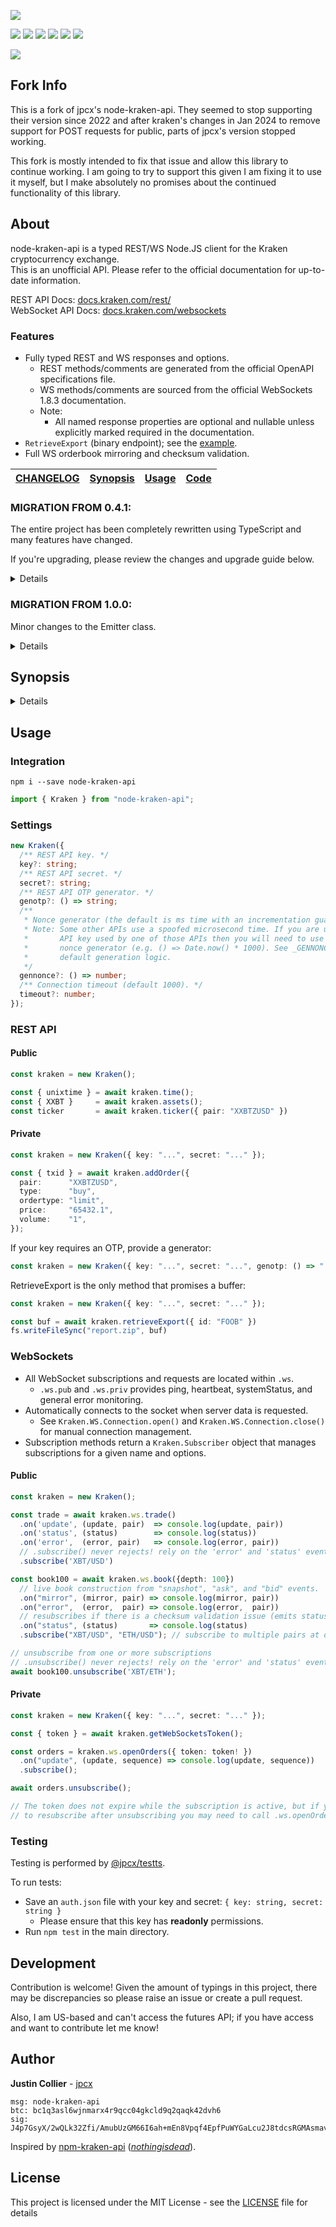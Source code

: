 [![](https://github.com/jpcx/node-kraken-api/blob/2.2.2/logo.png)](#)

[![](https://img.shields.io/github/issues/TheHeroBrine422/node-kraken-api)](#)
[![](https://img.shields.io/github/forks/TheHeroBrine422/node-kraken-api)](#)
[![](https://img.shields.io/github/stars/TheHeroBrine422/node-kraken-api)](#)
[![](https://img.shields.io/npm/dm/node-kraken-api)](#)
[![](https://img.shields.io/librariesio/dependents/npm/node-kraken-api)](#)
[![](https://img.shields.io/github/license/jpcx/node-kraken-api)](#)

[![](https://nodei.co/npm/node-kraken-api.png?mini=true)](https://www.npmjs.com/package/node-kraken-api)

## Fork Info

This is a fork of jpcx's node-kraken-api. They seemed to stop supporting their version since 2022 and after kraken's changes in Jan 2024 to remove support for POST requests for public, parts of jpcx's version stopped working.

This fork is mostly intended to fix that issue and allow this library to continue working. I am going to try to support this given I am fixing it to use it myself, but I make absolutely no promises about the continued functionality of this library.

## About

node-kraken-api is a typed REST/WS Node.JS client for the Kraken cryptocurrency exchange.  
This is an unofficial API. Please refer to the official documentation for up-to-date information.

REST API Docs: [docs.kraken.com/rest/](https://docs.kraken.com/rest/)  
WebSocket API Docs: [docs.kraken.com/websockets](https://docs.kraken.com/websockets/)

### Features

- Fully typed REST and WS responses and options.
  - REST methods/comments are generated from the official OpenAPI specifications file.
  - WS methods/comments are sourced from the official WebSockets 1.8.3 documentation.
  - Note:
    - All named response properties are optional and nullable unless explicitly marked required in the documentation.
- `RetrieveExport` (binary endpoint); see the [example](#RetrieveExport).
- Full WS orderbook mirroring and checksum validation.

[CHANGELOG](https://github.com/jpcx/node-kraken-api/blob/2.2.2/CHANGELOG.md) | [Synopsis](#synopsis) | [Usage](#usage) | [Code](https://github.com/jpcx/node-kraken-api/blob/2.2.2/index.ts) |
| --- | --- | --- | --- |

### MIGRATION FROM 0.4.1:

The entire project has been completely rewritten using TypeScript and many features have changed.

If you're upgrading, please review the changes and upgrade guide below.

<details>

#### Added

- Complete WS 1.8.3 functionality
- Typings
- New REST methods

#### Deprecated

- Custom response parsing (`Settings.parse`, `Settings.dataFormatter`)
  - _To ensure type consistency, it is best to leave parsing to the user._
  - _Used only for the deprecated `.call()` function._
- Method name settings (`Settings.pubMethods`, `Settings.privMethods`)
  - _Previously, settings were used to differentiate between public and private methods rather than requiring the user to specify for each call._
  - _Instead, named requests are provided to hard-code these differences._
  - _Used only for the deprecated `.call()` function._
- `.call()`
  - _Replaced by `.request()` and the named REST methods._

#### Removed

- Ratelimiting (`Settings.limiter` and `Settings.tier`)
  - _The aim of this API is to maximize clear and accurate communication with the server; ratelimiting makes assumptions about the client setup and should be left to the user._
- REST retries (`Settings.retryCt`)
  - _This was originally included due to the occasional nonce and timeout error._
    - _To reduce this possibility, increase your API key nonce window and the `.timeout` setting._
- REST syncing (`Settings.syncIntervals`)
  - _With the introduction of the WebSocket connection, REST syncing is no longer required for many data sources._
    - _For all other sources, simply use an asynchronous loop._
- Server Settings (`Settings.hostname`, `Settings.version`)
  - _These values should be constants._
- OTP value setting (`Settings.otp` and `.setOTP()`)
  - _Replaced by `Settings.genotp`_
- Direct construction using `module.exports()`
  - _Changed to class export for modern standards._

#### Changed

- Errors have changed to named classes. Please review [the synopsis](https://github.com/jpcx/node-kraken-api/blob/2.2.2/README.md#synopsis).

#### Upgrade Guide

1. Replace all calls to `.call()` with the corresponding named method or `.request()`.
    - _Make sure to view the expected response types; they have changed since 0.4.1._
2. Replace all sync instances with an async loop that requests every few seconds.
    - _If you are syncing one of the endpoints provided by WS, use that instead._
3. Ensure that your REST calls are not being made too quickly.
    - _Ratelimiting has been removed; you may encounter server errors if you were relying on the limiter._
    - _See the rate limits [documentation](https://docs.kraken.com/rest/#section/Rate-Limits)._
4. Increase your api key nonce window if you're getting invalid nonce errors.
    - _Calls may now be performed concurrently (global queueing is removed)._
5. Remove calls to `.setOTP()` and `Settings.otp`; provide `.genotp` in the settings.
6. Review the error classes; if you were parsing errors you will need to update your catch statements.
    - _Note: calls are no longer automatically retried `retryCt` times._
7. If you're constructing using module.exports (e.g. `const kraken = require('node-kraken-api')({...})`), you will need to use the `module.exports.Kraken` class instead: `import { Kraken } from "node-kraken-api"; const kraken = new Kraken({...});`

</details>

### MIGRATION FROM 1.0.0:

Minor changes to the Emitter class.

<details>

#### Changed

- Kraken.Emitter moved to its [own package](https://github.com/jpcx/ts-ev) and improved; filters now pass on type assertion result to listeners.
  - _This changed the signature for event filtering:_
    - _`(...args: <type>[]) => boolean` -> `(args: [<type>, <type>, ...]) => args is [<subtype>, <subtype>, ...]`_

#### Removed
  
- Kraken.Emitter
  
</details>

## Synopsis <a name=synopsis />

<details>

### Methods

- [`.request()`](https://github.com/jpcx/node-kraken-api/blob/2.2.2/index.ts#L201)
- [`.time()`](https://github.com/jpcx/node-kraken-api/blob/2.2.2/index.ts#L255)
- [`.systemStatus()`](https://github.com/jpcx/node-kraken-api/blob/2.2.2/index.ts#L262)
- [`.assets()`](https://github.com/jpcx/node-kraken-api/blob/2.2.2/index.ts#L269)
- [`.assetPairs()`](https://github.com/jpcx/node-kraken-api/blob/2.2.2/index.ts#L291)
- [`.ticker()`](https://github.com/jpcx/node-kraken-api/blob/2.2.2/index.ts#L317)
- [`.ohlc()`](https://github.com/jpcx/node-kraken-api/blob/2.2.2/index.ts#L334)
- [`.depth()`](https://github.com/jpcx/node-kraken-api/blob/2.2.2/index.ts#L362)
- [`.trades()`](https://github.com/jpcx/node-kraken-api/blob/2.2.2/index.ts#L385)
- [`.spread()`](https://github.com/jpcx/node-kraken-api/blob/2.2.2/index.ts#L407)
- [`.getWebSocketsToken()`](https://github.com/jpcx/node-kraken-api/blob/2.2.2/index.ts#L430)
- [`.balance()`](https://github.com/jpcx/node-kraken-api/blob/2.2.2/index.ts#L437)
- [`.tradeBalance()`](https://github.com/jpcx/node-kraken-api/blob/2.2.2/index.ts#L444)
- [`.openOrders()`](https://github.com/jpcx/node-kraken-api/blob/2.2.2/index.ts#L461)
- [`.closedOrders()`](https://github.com/jpcx/node-kraken-api/blob/2.2.2/index.ts#L482)
- [`.queryOrders()`](https://github.com/jpcx/node-kraken-api/blob/2.2.2/index.ts#L519)
- [`.tradesHistory()`](https://github.com/jpcx/node-kraken-api/blob/2.2.2/index.ts#L544)
- [`.queryTrades()`](https://github.com/jpcx/node-kraken-api/blob/2.2.2/index.ts#L577)
- [`.openPositions()`](https://github.com/jpcx/node-kraken-api/blob/2.2.2/index.ts#L597)
- [`.ledgers()`](https://github.com/jpcx/node-kraken-api/blob/2.2.2/index.ts#L621)
- [`.queryLedgers()`](https://github.com/jpcx/node-kraken-api/blob/2.2.2/index.ts#L660)
- [`.tradeVolume()`](https://github.com/jpcx/node-kraken-api/blob/2.2.2/index.ts#L680)
- [`.addExport()`](https://github.com/jpcx/node-kraken-api/blob/2.2.2/index.ts#L700)
- [`.exportStatus()`](https://github.com/jpcx/node-kraken-api/blob/2.2.2/index.ts#L740)
- [`.retrieveExport()`](https://github.com/jpcx/node-kraken-api/blob/2.2.2/index.ts#L756)
- [`.removeExport()`](https://github.com/jpcx/node-kraken-api/blob/2.2.2/index.ts#L772)
- [`.addOrder()`](https://github.com/jpcx/node-kraken-api/blob/2.2.2/index.ts#L793)
- [`.cancelOrder()`](https://github.com/jpcx/node-kraken-api/blob/2.2.2/index.ts#L887)
- [`.cancelAll()`](https://github.com/jpcx/node-kraken-api/blob/2.2.2/index.ts#L903)
- [`.cancelAllOrdersAfter()`](https://github.com/jpcx/node-kraken-api/blob/2.2.2/index.ts#L911)
- [`.depositMethods()`](https://github.com/jpcx/node-kraken-api/blob/2.2.2/index.ts#L927)
- [`.depositAddresses()`](https://github.com/jpcx/node-kraken-api/blob/2.2.2/index.ts#L943)
- [`.depositStatus()`](https://github.com/jpcx/node-kraken-api/blob/2.2.2/index.ts#L967)
- [`.withdrawInfo()`](https://github.com/jpcx/node-kraken-api/blob/2.2.2/index.ts#L987)
- [`.withdrawStatus()`](https://github.com/jpcx/node-kraken-api/blob/2.2.2/index.ts#L1035)
- [`.withdrawCancel()`](https://github.com/jpcx/node-kraken-api/blob/2.2.2/index.ts#L1055)
- [`.walletTransfer()`](https://github.com/jpcx/node-kraken-api/blob/2.2.2/index.ts#L1075)
- [`.stake()`](https://github.com/jpcx/node-kraken-api/blob/2.2.2/index.ts#L1104)
- [`.unstake()`](https://github.com/jpcx/node-kraken-api/blob/2.2.2/index.ts#L1129)
- [`.stakingAssets()`](https://github.com/jpcx/node-kraken-api/blob/2.2.2/index.ts#L1151)
- [`.stakingPending()`](https://github.com/jpcx/node-kraken-api/blob/2.2.2/index.ts#L1160)
- [`.stakingTransactions()`](https://github.com/jpcx/node-kraken-api/blob/2.2.2/index.ts#L1169)
- [`.ws.ticker()`](https://github.com/jpcx/node-kraken-api/blob/2.2.2/index.ts#L1194)
- [`.ws.ohlc()`](https://github.com/jpcx/node-kraken-api/blob/2.2.2/index.ts#L1217)
- [`.ws.trade()`](https://github.com/jpcx/node-kraken-api/blob/2.2.2/index.ts#L1240)
- [`.ws.spread()`](https://github.com/jpcx/node-kraken-api/blob/2.2.2/index.ts#L1259)
- [`.ws.book()`](https://github.com/jpcx/node-kraken-api/blob/2.2.2/index.ts#L1278)
- [`.ws.ownTrades()`](https://github.com/jpcx/node-kraken-api/blob/2.2.2/index.ts#L1353)
- [`.ws.openOrders()`](https://github.com/jpcx/node-kraken-api/blob/2.2.2/index.ts#L1378)
- [`.ws.addOrder()`](https://github.com/jpcx/node-kraken-api/blob/2.2.2/index.ts#L1403)
- [`.ws.cancelOrder()`](https://github.com/jpcx/node-kraken-api/blob/2.2.2/index.ts#L1457)
- [`.ws.cancelAll()`](https://github.com/jpcx/node-kraken-api/blob/2.2.2/index.ts#L1473)
- [`.ws.cancelAllOrdersAfter()`](https://github.com/jpcx/node-kraken-api/blob/2.2.2/index.ts#L1493)

### Properties

- [`.ws`](https://github.com/jpcx/node-kraken-api/blob/2.2.2/index.ts#L1176)
- [`.ws.pub`](https://github.com/jpcx/node-kraken-api/blob/2.2.2/index.ts#L1180)
- [`.ws.priv`](https://github.com/jpcx/node-kraken-api/blob/2.2.2/index.ts#L1182)

### Classes

- [`Kraken`](https://github.com/jpcx/node-kraken-api/blob/2.2.2/index.ts#L122)
- [`Kraken.InternalError`](https://github.com/jpcx/node-kraken-api/blob/2.2.2/index.ts#L1516)
- [`Kraken.UnknownError`](https://github.com/jpcx/node-kraken-api/blob/2.2.2/index.ts#L1526)
- [`Kraken.ArgumentError`](https://github.com/jpcx/node-kraken-api/blob/2.2.2/index.ts#L1536)
- [`Kraken.SettingsError`](https://github.com/jpcx/node-kraken-api/blob/2.2.2/index.ts#L1550)
- [`Kraken.JSONParseError`](https://github.com/jpcx/node-kraken-api/blob/2.2.2/index.ts#L1557)
- [`Kraken.BufferParseError`](https://github.com/jpcx/node-kraken-api/blob/2.2.2/index.ts#L1567)
- [`Kraken.HTTPRequestError`](https://github.com/jpcx/node-kraken-api/blob/2.2.2/index.ts#L1577)
- [`Kraken.RESTAPIError`](https://github.com/jpcx/node-kraken-api/blob/2.2.2/index.ts#L1593)
- [`Kraken.TimeoutError`](https://github.com/jpcx/node-kraken-api/blob/2.2.2/index.ts#L1603)
- [`Kraken.WSAPIError`](https://github.com/jpcx/node-kraken-api/blob/2.2.2/index.ts#L1610)
- [`Kraken.WS.Connection`](https://github.com/jpcx/node-kraken-api/blob/2.2.2/index.ts#L4406)
- [`Kraken.WS.Subscriber`](https://github.com/jpcx/node-kraken-api/blob/2.2.2/index.ts#L4725)
- [`Kraken.WS.Subscription`](https://github.com/jpcx/node-kraken-api/blob/2.2.2/index.ts#L4914)

</details>

## Usage <a name=usage />

### Integration

```shell
npm i --save node-kraken-api
```

```ts
import { Kraken } from "node-kraken-api";
```

### Settings

```ts
new Kraken({
  /** REST API key. */
  key?: string;
  /** REST API secret. */
  secret?: string;
  /** REST API OTP generator. */
  genotp?: () => string;
  /**
   * Nonce generator (the default is ms time with an incrementation guarantee).
   * Note: Some other APIs use a spoofed microsecond time. If you are using an
   *       API key used by one of those APIs then you will need to use a custom
   *       nonce generator (e.g. () => Date.now() * 1000). See _GENNONCE for the
   *       default generation logic.
   */
  gennonce?: () => number;
  /** Connection timeout (default 1000). */
  timeout?: number;
});
```

### REST API

#### Public

```ts
const kraken = new Kraken();

const { unixtime } = await kraken.time();
const { XXBT }     = await kraken.assets();
const ticker       = await kraken.ticker({ pair: "XXBTZUSD" })
```

#### Private

```ts
const kraken = new Kraken({ key: "...", secret: "..." });

const { txid } = await kraken.addOrder({
  pair:      "XXBTZUSD",
  type:      "buy",
  ordertype: "limit",
  price:     "65432.1",
  volume:    "1",
});
```

If your key requires an OTP, provide a generator:

```ts
const kraken = new Kraken({ key: "...", secret: "...", genotp: () => "..." });
```

<a name="RetrieveExport"></a>
RetrieveExport is the only method that promises a buffer:

```ts
const kraken = new Kraken({ key: "...", secret: "..." });

const buf = await kraken.retrieveExport({ id: "FOOB" })
fs.writeFileSync("report.zip", buf)
```

### WebSockets

- All WebSocket subscriptions and requests are located within `.ws`.
  - `.ws.pub` and `.ws.priv` provides ping, heartbeat, systemStatus, and general error monitoring.
- Automatically connects to the socket when server data is requested.
  - See `Kraken.WS.Connection.open()` and `Kraken.WS.Connection.close()` for manual connection management.
- Subscription methods return a `Kraken.Subscriber` object that manages subscriptions for a given name and options.

#### Public

```ts
const kraken = new Kraken();

const trade = await kraken.ws.trade()
  .on('update', (update, pair)  => console.log(update, pair))
  .on('status', (status)        => console.log(status))
  .on('error',  (error, pair)   => console.log(error, pair))
  // .subscribe() never rejects! rely on the 'error' and 'status' events
  .subscribe('XBT/USD')

const book100 = await kraken.ws.book({depth: 100})
  // live book construction from "snapshot", "ask", and "bid" events.
  .on("mirror", (mirror, pair) => console.log(mirror, pair))
  .on("error",  (error,  pair) => console.log(error,  pair))
  // resubscribes if there is a checksum validation issue (emits statuses).
  .on("status", (status)       => console.log(status)
  .subscribe("XBT/USD", "ETH/USD"); // subscribe to multiple pairs at once

// unsubscribe from one or more subscriptions
// .unsubscribe() never rejects! rely on the 'error' and 'status' events
await book100.unsubscribe('XBT/ETH');

```

#### Private

```ts
const kraken = new Kraken({ key: "...", secret: "..." });

const { token } = await kraken.getWebSocketsToken();

const orders = kraken.ws.openOrders({ token: token! })
  .on("update", (update, sequence) => console.log(update, sequence))
  .subscribe();

await orders.unsubscribe();

// The token does not expire while the subscription is active, but if you wish
// to resubscribe after unsubscribing you may need to call .ws.openOrders() again.
```

### Testing

Testing is performed by [@jpcx/testts](https://github.com/jpcx/testts).

To run tests:
- Save an `auth.json` file with your key and secret: `{ key: string, secret: string }`
  - Please ensure that this key has **readonly** permissions.
- Run `npm test` in the main directory.

## Development

Contribution is welcome!
Given the amount of typings in this project, there may be discrepancies so please raise an issue or create a pull request.

Also, I am US-based and can't access the futures API; if you have access and want to contribute let me know!

## Author

**Justin Collier** - [jpcx](https://github.com/jpcx)

```
msg: node-kraken-api
btc: bc1q3asl6wjnmarx4r9qcc04gkcld9q2qaqk42dvh6
sig: J4p7GsyX/2wQLk32Zfi/AmubUzGM66I6ah+mEn8Vpqf4EpfPuWYGaLcu2J8tdcsRGMAsmavbz/SJnw7yr3c0Duw=
```

Inspired by [npm-kraken-api](https://github.com/nothingisdead/npm-kraken-api) ([_nothingisdead_](https://github.com/nothingisdead)).

## License

This project is licensed under the MIT License - see the [LICENSE](https://github.com/jpcx/node-kraken-api/blob/2.2.2/LICENSE) file for details
